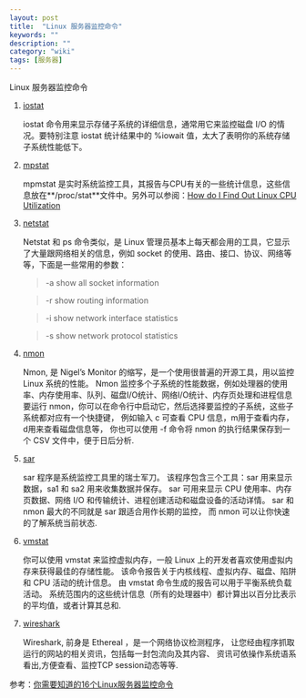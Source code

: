 ```yaml
---
layout: post
title:  "Linux 服务器监控命令"
keywords: ""
description: ""
category: "wiki" 
tags: [服务器]
---
```


Linux 服务器监控命令

<!-- more -->

1. [iostat][1]

	iostat 命令用来显示存储子系统的详细信息，通常用它来监控磁盘 I/O 的情况。要特别注意 iostat 统计结果中的 %iowait 值，太大了表明你的系统存储子系统性能低下。

2. [mpstat][2]
	
	mpmstat 是实时系统监控工具，其报告与CPU有关的一些统计信息，这些信息放在**/proc/stat**文件中。另外可以参阅：[How do I Find Out Linux CPU Utilization][3]

3. [netstat][4]
	
	Netstat 和 ps 命令类似，是 Linux 管理员基本上每天都会用的工具，它显示了大量跟网络相关的信息，例如 socket 的使用、路由、接口、协议、网络等等，下面是一些常用的参数：

	> -a show all socket information
	
	> -r show routing information
	
	> -i show network interface statistics
	
	> -s show network protocol statistics

4. [nmon][5]
	
	Nmon, 是 Nigel’s Monitor 的缩写，是一个使用很普遍的开源工具，用以监控 Linux 系统的性能。
	Nmon 监控多个子系统的性能数据，例如处理器的使用率、内存使用率、队列、磁盘I/O统计、网络I/O统计、内存页处理和进程信息
	要运行 nmon，你可以在命令行中启动它，然后选择要监控的子系统，这些子系统都对应有一个快捷键，
	例如输入 c 可查看 CPU 信息，m用于查看内存，d用来查看磁盘信息等，
	你也可以使用 -f 命令将 nmon 的执行结果保存到一个 CSV 文件中，便于日后分析.

5. [sar][6]

	sar 程序是系统监控工具里的瑞士军刀。
	该程序包含三个工具：sar 用来显示数据，sa1 和 sa2 用来收集数据并保存。
	sar 可用来显示 CPU 使用率、内存页数据、网络 I/O 和传输统计、进程创建活动和磁盘设备的活动详情。
	sar 和 nmon 最大的不同就是 sar 跟适合用作长期的监控，
	而 nmon 可以让你快速的了解系统当前状态.

6. [vmstat][7]

	你可以使用 vmstat 来监控虚拟内存，一般 Linux 上的开发者喜欢使用虚拟内存来获得最佳的存储性能。
	该命令报告关于内核线程、虚拟内存、磁盘、陷阱和 CPU 活动的统计信息。
	由 vmstat 命令生成的报告可以用于平衡系统负载活动。
	系统范围内的这些统计信息（所有的处理器中）都计算出以百分比表示的平均值，或者计算其总和.

7. [wireshark][8]

	Wireshark, 前身是 Ethereal ，是一个网络协议检测程序，
	让您经由程序抓取运行的网站的相关资讯，包括每一封包流向及其内容、
	资讯可依操作系统语系看出,方便查看、监控TCP session动态等等.

参考：[你需要知道的16个Linux服务器监控命令][9]

[1]: http://www.cyberciti.biz/tips/linux-disk-performance-monitoring-howto.html "iostat"
[2]: http://linuxcommand.org/man_pages/mpstat1.html "mpstat"
[3]: http://www.cyberciti.biz/tips/how-do-i-find-out-linux-cpu-utilization.html "How do I Find Out Linux CPU Utilization"
[4]: http://www.thegeekstuff.com/2010/03/netstat-command-examples/
[5]: http://nmon.sourceforge.net/pmwiki.php
[6]: http://www.thegeekstuff.com/2011/03/sar-examples/
[7]: http://www.linuxjournal.com/article/8178
[8]: http://www.wireshark.org/
[9]: http://blog.jobbole.com/15430/

